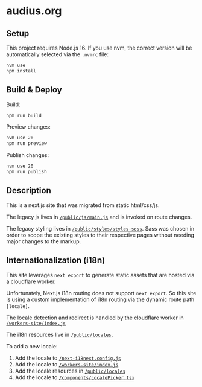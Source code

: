 # audius.org

## Setup

This project requires Node.js 16. If you use nvm, the correct version will be automatically selected via the `.nvmrc` file:

```bash
nvm use
npm install
```

## Build & Deploy

Build:

```bash
npm run build
```

Preview changes:

```bash
nvm use 20
npm run preview
```

Publish changes:

```bash
nvm use 20
npm run publish
```

## Description

This is a next.js site that was migrated from static html/css/js.

The legacy js lives in [`/public/js/main.js`](/public/js/main.js) and is invoked on route changes.

The legacy styling lives in [`/public/styles/styles.scss`](/public/styles/styles.scss). Sass was chosen in order to scope the existing styles to their respective pages without needing major changes to the markup.

## Internationalization (i18n)

This site leverages `next export` to generate static assets that are hosted via a cloudflare worker.

Unfortunately, Next.js i18n routing does not support `next export`. So this site is using a custom implementation of i18n routing via the dynamic route path `[locale]`.

The locale detection and redirect is handled by the cloudflare worker in [`/workers-site/index.js`](/workers-site/index.js)

The i18n resources live in [`/public/locales`](/public/locales).

To add a new locale:

1. Add the locale to [`/next-i18next.config.js`](/next-i18next.config.js)
2. Add the locale to [`/workers-site/index.js`](/workers-site/index.js)
3. Add the locale resources in [`/public/locales`](/public/locales)
4. Add the locale to [`/components/LocalePicker.tsx`](/components/LocalePicker.tsx)
